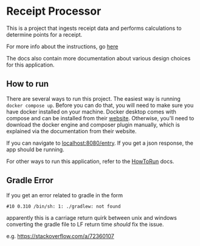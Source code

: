 # Receipt Processor

This is a project that ingests receipt data and performs calculations to determine points for a receipt.

For more info about the instructions,
go [here](./docs/Instructions.md)

The docs also contain more documentation about various design choices for this application.

## How to run

There are several ways to run this project. The easiest way is running `docker compose up`.
Before you can do that, you will need to make sure you have docker installed on your machine. Docker desktop comes with
compose and can be installed from their [website](https://www.docker.com/products/docker-desktop/). Otherwise, you'll
need to download the docker engine and composer plugin manually, which is explained via the documentation from their
website.

If you can navigate to
[localhost:8080/entry](localhost:8080/entry). If you get a json response, the app should be running.

For other ways to run this application, refer to the [HowToRun](./docs/HowToRun.md) docs.

## Gradle Error

If you get an error related to gradle in the form

`#10 0.310 /bin/sh: 1: ./gradlew: not found`

apparently this is a carriage return quirk between unix and windows
converting the gradle file to LF return time *should* fix the issue. 

e.g. 
https://stackoverflow.com/a/72360107